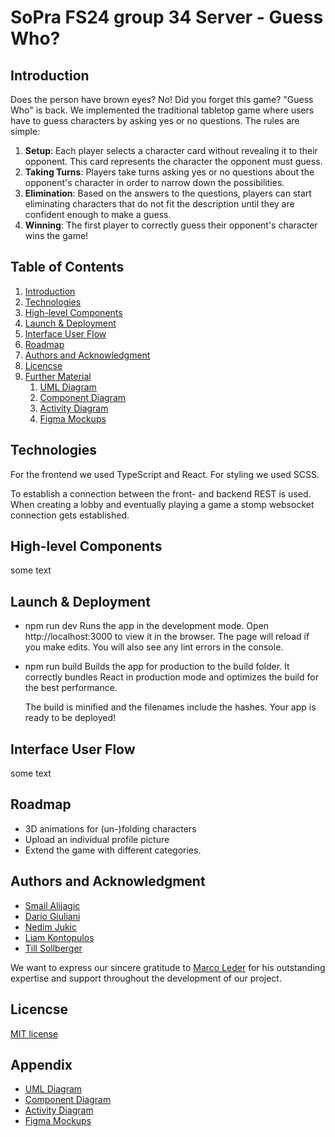 # SoPra FS24 group 34 Server - Guess Who?

## Introduction
Does the person have brown eyes? No! Did you forget this game? "Guess Who" is back. We implemented the traditional tabletop game where users have to guess characters by asking yes or no questions. 
The rules are simple:
1. **Setup**:  Each player selects a character card without revealing it to their opponent. This card represents the character the opponent must guess.
2. **Taking Turns**: Players take turns asking yes or no questions about the opponent's character in order to narrow down the possibilities.
3. **Elimination**: Based on the answers to the questions, players can start eliminating characters that do not fit the description until they are confident enough to make a guess.
4. **Winning**: The first player to correctly guess their opponent's character wins the game!


## Table of Contents
1. [Introduction](#introduction)
2. [Technologies](#technologies)
3. [High-level Components](#HLC)
4. [Launch & Deployment](#LD)
5. [Interface User Flow](#IUF)
6. [Roadmap](#roadmap)
7. [Authors and Acknowledgment](#AAA)
8. [Licencse](#licence)
9. [Further Material](#FM)
   1. [UML Diagram](#uml)
   2. [Component Diagram](#component)
   3. [Activity Diagram](#activity)
   4. [Figma Mockups](#figma)

## Technologies
For the frontend we used TypeScript and React. For styling we used SCSS. 

To establish a connection between the front- and backend REST is used. When creating a lobby and eventually playing a game a stomp websocket connection gets established.

## High-level Components
some text

## Launch & Deployment
- npm run dev
    Runs the app in the development mode. Open http://localhost:3000 to view it in the browser. The page will reload if you make edits. You will also see any lint errors in the console.

- npm run build
    Builds the app for production to the build folder. It correctly bundles React in production mode and optimizes the build for the best performance.

    The build is minified and the filenames include the hashes. Your app is ready to be deployed!


## Interface User Flow
some text

## Roadmap
- 3D animations for (un-)folding characters
- Upload an individual profile picture
- Extend the game with different categories. 

## Authors and Acknowledgment
- [Smail Alijagic](https://www.github.com/smailalijagic)
- [Dario Giuliani](https://github.com/DarioTheCoder)
- [Nedim Jukic](https://github.com/nedim-j)
- [Liam Kontopulos](https://github.com/LiamK21)
- [Till Sollberger](https://github.com/Tillsollberger)

We want to express our sincere gratitude to [Marco Leder](https://www.github.com/marcoleder) for his outstanding expertise and support throughout the development of our project.


## Licencse
[MIT license](https://github.com/sopra-fs24-group-34/sopra-fs24-group-34-client/blob/main/LICENSE)

## Appendix
- [UML Diagram](https://lucid.app/lucidchart/bdc43c7c-3a02-4163-9724-150a430a899a/edit?invitationId=inv_7c71d23b-ad34-4ca4-b878-67235064b5df&page=0_0#)
- [Component Diagram](https://lucid.app/lucidchart/49acbc96-3e66-4064-99c4-4174bcf3b833/edit?invitationId=inv_56df17db-d1b8-4ae0-b4c8-e27462ec2213&page=0_0#)
- [Activity Diagram](https://lucid.app/lucidchart/e5d280ab-f80c-4e6c-8c0b-7544ba9b8936/edit?invitationId=inv_10376661-1660-47e2-b32b-fbf7d82989de&page=0_0#)
- [Figma Mockups](https://www.figma.com/file/b6orEYoJfIJ8n25mSPVsY7/Untitled?type=design&node-id=0-1&mode=design&t=ch054pYdPzTn8U1s-0)
